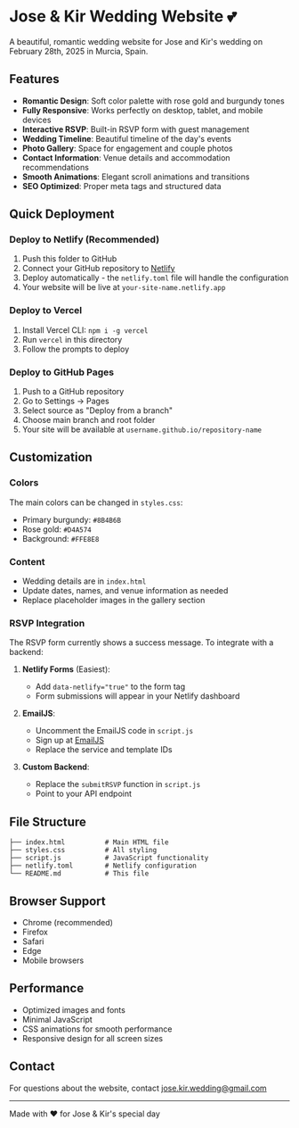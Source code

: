 # Jose & Kir Wedding Website 💕

A beautiful, romantic wedding website for Jose and Kir's wedding on February 28th, 2025 in Murcia, Spain.

## Features

- **Romantic Design**: Soft color palette with rose gold and burgundy tones
- **Fully Responsive**: Works perfectly on desktop, tablet, and mobile devices
- **Interactive RSVP**: Built-in RSVP form with guest management
- **Wedding Timeline**: Beautiful timeline of the day's events
- **Photo Gallery**: Space for engagement and couple photos
- **Contact Information**: Venue details and accommodation recommendations
- **Smooth Animations**: Elegant scroll animations and transitions
- **SEO Optimized**: Proper meta tags and structured data

## Quick Deployment

### Deploy to Netlify (Recommended)
1. Push this folder to GitHub
2. Connect your GitHub repository to [Netlify](https://netlify.com)
3. Deploy automatically - the `netlify.toml` file will handle the configuration
4. Your website will be live at `your-site-name.netlify.app`

### Deploy to Vercel
1. Install Vercel CLI: `npm i -g vercel`
2. Run `vercel` in this directory
3. Follow the prompts to deploy

### Deploy to GitHub Pages
1. Push to a GitHub repository
2. Go to Settings → Pages
3. Select source as "Deploy from a branch"
4. Choose main branch and root folder
5. Your site will be available at `username.github.io/repository-name`

## Customization

### Colors
The main colors can be changed in `styles.css`:
- Primary burgundy: `#8B4B6B`
- Rose gold: `#D4A574`
- Background: `#FFE8E8`

### Content
- Wedding details are in `index.html`
- Update dates, names, and venue information as needed
- Replace placeholder images in the gallery section

### RSVP Integration
The RSVP form currently shows a success message. To integrate with a backend:

1. **Netlify Forms** (Easiest):
   - Add `data-netlify="true"` to the form tag
   - Form submissions will appear in your Netlify dashboard

2. **EmailJS**:
   - Uncomment the EmailJS code in `script.js`
   - Sign up at [EmailJS](https://emailjs.com)
   - Replace the service and template IDs

3. **Custom Backend**:
   - Replace the `submitRSVP` function in `script.js`
   - Point to your API endpoint

## File Structure

```
├── index.html          # Main HTML file
├── styles.css          # All styling
├── script.js           # JavaScript functionality
├── netlify.toml        # Netlify configuration
└── README.md           # This file
```

## Browser Support

- Chrome (recommended)
- Firefox
- Safari
- Edge
- Mobile browsers

## Performance

- Optimized images and fonts
- Minimal JavaScript
- CSS animations for smooth performance
- Responsive design for all screen sizes

## Contact

For questions about the website, contact jose.kir.wedding@gmail.com

---

Made with ❤️ for Jose & Kir's special day